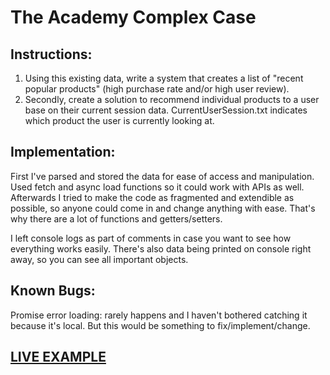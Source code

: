 # The Academy Complex Case

## Instructions:
1. Using this existing data, write a system that creates a list of "recent popular products" (high purchase rate and/or high user review).  
2. Secondly, create a solution to recommend individual products to a user base on their current session data. CurrentUserSession.txt indicates which product the user is currently looking at.

## Implementation:
First I've parsed and stored the data for ease of access and manipulation. Used fetch and async load functions so it could work with APIs as well. 
Afterwards I tried to make the code as fragmented and extendible as possible, so anyone could come in and change anything with ease. 
That's why there are a lot of functions and getters/setters.

I left console logs as part of comments in case you want to see how everything works easily. There's also data being printed on console right away, so you can see all important objects.

## Known Bugs:
Promise error loading: rarely happens and I haven't bothered catching it because it's local. But this would be something to fix/implement/change.

## [LIVE EXAMPLE](https://angry-franklin-8c7d1b.netlify.app/)
